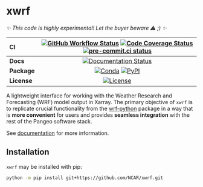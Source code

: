 # xwrf

_✨ This code is highly experimental! Let the buyer beware ⚠️ ;) ✨_

| CI          | [![GitHub Workflow Status][github-ci-badge]][github-ci-link] [![Code Coverage Status][codecov-badge]][codecov-link] [![pre-commit.ci status][pre-commit.ci-badge]][pre-commit.ci-link] |
| :---------- | :------------------------------------------------------------------------------------------------------------------------------------------------------------------------------------: |
| **Docs**    |                                                                     [![Documentation Status][rtd-badge]][rtd-link]                                                                     |
| **Package** |                                                          [![Conda][conda-badge]][conda-link] [![PyPI][pypi-badge]][pypi-link]                                                          |
| **License** |                                                                         [![License][license-badge]][repo-link]                                                                         |

A lightweight interface for working with the Weather Research and Forecasting (WRF) model output in Xarray. The primary objective of `xwrf` is to replicate crucial functionality from the [wrf-python](https://github.com/NCAR/wrf-python) package in a way that is **more convenient** for users and provides **seamless integration** with the rest of the Pangeo software stack.

See [documentation](https://xwrf.readthedocs.io/) for more information.

## Installation

`xwrf` may be installed with pip:

```bash
python -m pip install git+https://github.com/NCAR/xwrf.git
```

[github-ci-badge]: https://img.shields.io/github/workflow/status/ncar-xdev/xwrf/CI?label=CI&logo=github
[github-ci-link]: https://github.com/ncar-xdev/xwrf/actions?query=workflow%3ACI
[codecov-badge]: https://img.shields.io/codecov/c/github/ncar-xdev/xwrf.svg?logo=codecov
[codecov-link]: https://codecov.io/gh/ncar-xdev/xwrf
[rtd-badge]: https://img.shields.io/readthedocs/xwrf/latest.svg
[rtd-link]: https://xwrf.readthedocs.io/en/latest/?badge=latest
[pypi-badge]: https://img.shields.io/pypi/v/xwrf?logo=pypi
[pypi-link]: https://pypi.org/project/xwrf
[conda-badge]: https://img.shields.io/conda/vn/conda-forge/xwrf?logo=anaconda
[conda-link]: https://anaconda.org/conda-forge/xwrf
[license-badge]: https://img.shields.io/github/license/ncar-xdev/xwrf
[repo-link]: https://github.com/ncar-xdev/xwrf
[pre-commit.ci-badge]: https://results.pre-commit.ci/badge/github/ncar-xdev/xwrf/main.svg
[pre-commit.ci-link]: https://results.pre-commit.ci/latest/github/ncar-xdev/xwrf/main
